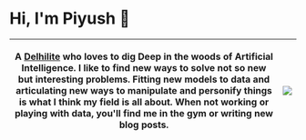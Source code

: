 # Hi, I'm Piyush 👋

| <blockqoute><p>A [Delhilite](https://goo.gl/maps/GkvyAJzzJ6K2) who loves to dig Deep in the woods of Artificial Intelligence. I like to find new ways to solve not so new but interesting problems. Fitting new models to data and articulating new ways to manipulate and personify things is what I think my field is all about. When not working or playing with data, you'll find me in the gym or writing new blog posts.</p></blockqoute> |![](http://www.piyushmalhotra.in/img/me.jpg)|
|-|:-:|


<!--
**piyush2896/piyush2896** is a ✨ _special_ ✨ repository because its `README.md` (this file) appears on your GitHub profile.

Here are some ideas to get you started:

- 🔭 I’m currently working on ...
- 🌱 I’m currently learning ...
- 👯 I’m looking to collaborate on ...
- 🤔 I’m looking for help with ...
- 💬 Ask me about ...
- 📫 How to reach me: ...
- 😄 Pronouns: ...
- ⚡ Fun fact: ...
-->
